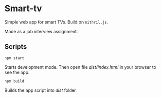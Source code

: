 # Smart-tv

Simple web app for smart TVs. Build on `mithril.js`.

Made as a job interview assignment.

## Scripts

`npm start`

Starts development mode. Then open file *dist/index.html* in your browser to see the app.

`npm build`

Builds the app script into *dist* folder.
